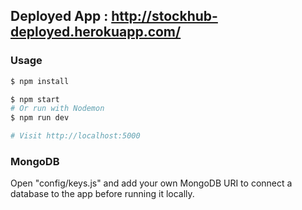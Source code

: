 ## Deployed App : http://stockhub-deployed.herokuapp.com/
### Usage

```sh
$ npm install
```

```sh
$ npm start
# Or run with Nodemon
$ npm run dev

# Visit http://localhost:5000
```

### MongoDB

Open "config/keys.js" and add your own MongoDB URI to connect a database to the app before running it locally.
